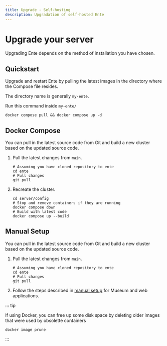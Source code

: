 ```yaml
---
title: Upgrade - Self-hosting
description: Upgradation of self-hosted Ente
---
```


# Upgrade your server

Upgrading Ente depends on the method of installation you have chosen.

## Quickstart

Upgrade and restart Ente by pulling the latest images in the directory where the Compose file resides.

The directory name is generally `my-ente`.

Run this command inside `my-ente/`

``` shell
docker compose pull && docker compose up -d
```

## Docker Compose

You can pull in the latest source code from Git and build a new cluster
based on the updated source code.

1. Pull the latest changes from `main`.

    ``` shell
    # Assuming you have cloned repository to ente
    cd ente
    # Pull changes
    git pull
    ```

2. Recreate the cluster.
    ``` shell
    cd server/config
    # Stop and remove containers if they are running
    docker compose down
    # Build with latest code
    docker compose up --build
    ```

## Manual Setup

You can pull in the latest source code from Git and build a new cluster
based on the updated source code.

1. Pull the latest changes from `main`.

    ``` shell
    # Assuming you have cloned repository to ente
    cd ente
    # Pull changes
    git pull
    ```

2. Follow the steps described in [manual setup](/self-hosting/install/manual) for Museum and web applications.

::: tip

If using Docker, you can free up some disk space by deleting older images 
that were used by obsolette containers

``` shell
docker image prune
```
:::
